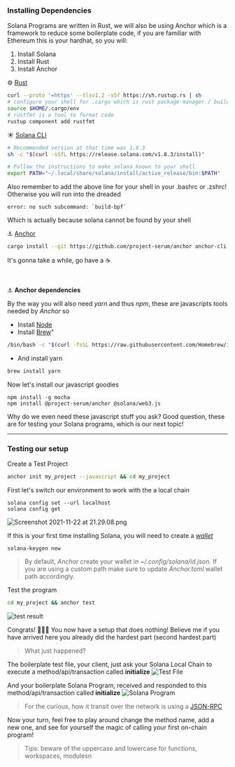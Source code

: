 ### Installing Dependencies

Solana Programs are written in Rust, we will also be using Anchor which is a framework to reduce some boilerplate code, if you are familiar with Ethereum this is your hardhat, so you will:
1. Install Solana
2. Install Rust
3. Install Anchor


⚙️ [Rust](https://www.rust-lang.org/tools/install) 
```sh
curl --proto '=https' --tlsv1.2 -sSf https://sh.rustup.rs | sh
# configure your shell for .cargo which is rust package manager / build tool
source $HOME/.cargo/env
# rustfmt is a tool to format code
rustup component add rustfmt
```


☀️ [Solana CLI](https://project-serum.github.io/anchor/getting-started/installation.html#install-solana)
```sh
# Recommended version at that time was 1.8.3
sh -c "$(curl -sSfL https://release.solana.com/v1.8.3/install)"

# Follow the instructions to make solana known to your shell
export PATH="~/.local/share/solana/install/active_release/bin:$PATH"
```

Also remember to add the above line for your shell in your .bashrc or .zshrc! Otherwise you will run into the dreaded
```
error: no such subcommand: `build-bpf`
```
Which is actually because solana cannot be found by your shell


⚓️ [Anchor](https://project-serum.github.io/anchor/getting-started/installation.html#install-anchor) 
```sh
cargo install --git https://github.com/project-serum/anchor anchor-cli --locked
```

It's gonna take a while, go have a ☕️ 

&nbsp;

⚓️ **Anchor dependencies**

By the way you will also need *yarn* and thus *npm*, these are javascripts tools needed by *Anchor* so
* Install [Node](https://nodejs.org/en/download/)
* Install [Brew](https://brew.sh/)"
```sh
/bin/bash -c "$(curl -fsSL https://raw.githubusercontent.com/Homebrew/install/HEAD/install.sh)"
```
* And install yarn
```sh
brew install yarn
```

Now let's install our javascript goodies
```
npm install -g mocha
npm install @project-serum/anchor @solana/web3.js
```

Why do we even need these javascript stuff you ask? Good question, these are for testing your Solana programs, which is our next topic!



---

### Testing our setup

Create a Test Project
```sh
anchor init my_project --javascript && cd my_project
```

First let's switch our environment to work with the a local chain
```
solana config set --url localhost
solana config get
```


![Screenshot 2021-11-22 at 21.29.08.png](https://cdn.hashnode.com/res/hashnode/image/upload/v1637587766470/etnvOjPgE.png)

If this is your first time installing Solana, you will need to create a  [*wallet*](https://docs.solana.com/wallet-guide/paper-wallet#creating-a-paper-wallet) 
```
solana-keygen new
```
> By default, *Anchor* create
your wallet in *~/.config/solana/id.json.* If you are using a custom path make sure to update *Anchor.toml* wallet path accordingly.


Test the program
```sh
cd my_project && anchor test
```

![test result](https://cdn.hashnode.com/res/hashnode/image/upload/v1637588103397/vXDkH9hl5.png)

Congrats! 🎉🎉🎉 You now have a setup that does nothing! Believe me if you have arrived here you already did the hardest part (second hardest part)


> What just happened?


The boilerplate test file, your client, just ask your Solana Local Chain to execute a method/api/transaction called **initialize**
![Test File](https://cdn.hashnode.com/res/hashnode/image/upload/v1637588406292/bzBVEVGp6z.png)

And your boilerplate Solana Program, received and responded to this method/api/transaction called **initialize**
![Solana Program](https://cdn.hashnode.com/res/hashnode/image/upload/v1637588353336/sGNYHaf3q.png)

> For the curious, how it transit over the network is using a [JSON-RPC](https://docs.solana.com/developing/clients/jsonrpc-api) 


Now your turn, feel free to play around change the method name, add a new one, and see for yourself the magic of calling your first on-chain program!
> Tips: beware of the uppercase and lowercase for functions, workspaces, modulesn
